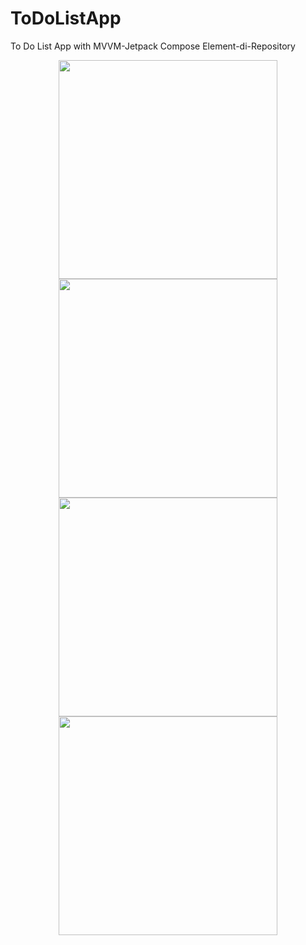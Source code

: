 # ToDoListApp
 To Do List App with MVVM-Jetpack Compose Element-di-Repository
 
 <p align="center">
  <img src="images/1.jpg" width="350" >
  <img src="images/3.jpg" width="350" >
  <img src="images/4.jpg" width="350" >
  <img src="images/2.jpg" width="350" >
</p>
